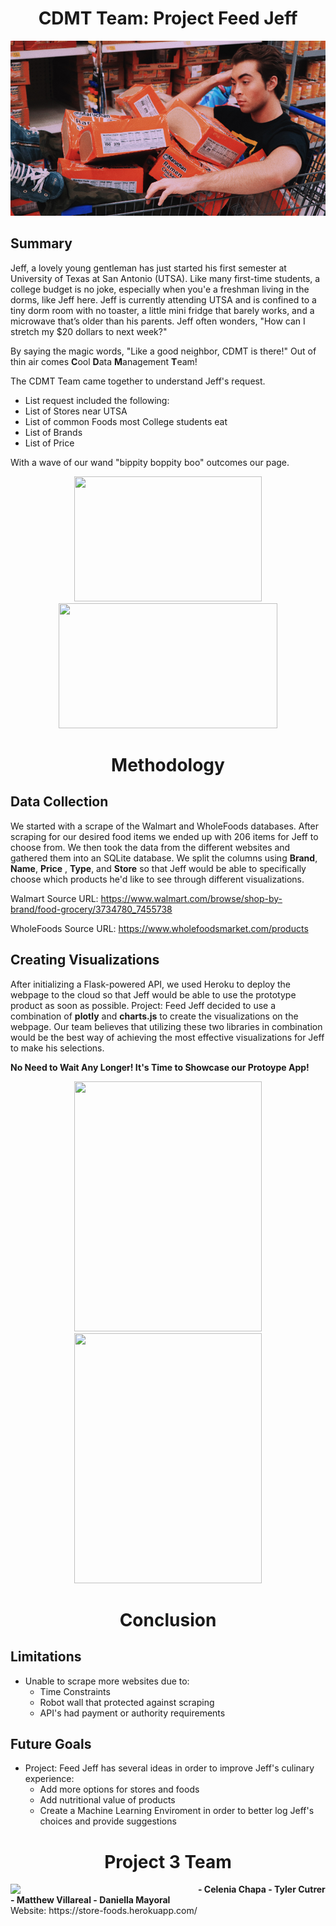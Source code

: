 <h1 align="center"> CDMT Team: Project Feed Jeff </h1>

![guy-with-ramen](readme-img/ramen-guy.png)

## Summary
Jeff, a lovely young gentleman has just started his first semester at University of Texas at San Antonio (UTSA). Like many first-time students, a college budget is no joke, especially when you'e a freshman living in the dorms, like Jeff here. Jeff is currently attending UTSA and is confined to a tiny dorm room with no toaster, a little mini fridge that barely works, and a microwave that’s older than his parents. Jeff often wonders, "How can I stretch my $20 dollars to next week?" 

By saying the magic words, "Like a good neighbor, CDMT is there!" Out of thin air comes **C**ool **D**ata **M**anagement **T**eam!

The CDMT Team came together to understand Jeff's request. 
* List request included the following:
* List of Stores near UTSA
* List of common Foods most College students eat 
* List of Brands
* List of Price

With a wave of our wand "bippity boppity boo" outcomes our page. 

<p align="center">
<img src= "http://cdn.abclocal.go.com/content/wpvi/images/cms/513058_1280x720.jpg"  width="300" height="200">
<img src= "http://blog.logomyway.com/wp-content/uploads/2017/02/walmart-store.jpg" width="350" height="200">
</p>
                                                                                                                                    
<h1 align="center"> Methodology </h1>

## Data Collection
We started with a scrape of the Walmart and WholeFoods databases. After scraping for our desired food items we ended up with 206 items for Jeff to choose from. We then took the data from the different websites and gathered them into an SQLite database. We split the columns using <b>Brand</b>, <b>Name</b>, <b>Price</b> , <b>Type</b>, and <b>Store</b> so that Jeff would be able to specifically choose which products he'd like to see through different visualizations. 

Walmart Source URL: https://www.walmart.com/browse/shop-by-brand/food-grocery/3734780_7455738

WholeFoods Source URL: https://www.wholefoodsmarket.com/products

## Creating Visualizations
After initializing a Flask-powered API, we used Heroku to deploy the webpage to the cloud so that Jeff would be able to use the prototype product as soon as possible. Project: Feed Jeff decided to use a combination of <b>plotly</b> and <b>charts.js</b> to create the visualizations on the webpage. Our team believes that utilizing these two libraries in combination would be the best way of achieving the most effective visualizations for Jeff to make his selections. 

<b> No Need to Wait Any Longer! It's Time to Showcase our Protoype App! </b>

<p align="Center">
<img src= "https://i.pinimg.com/originals/82/13/bc/8213bcde03012743ace810fe2de364a9.jpg"  width="300" height="400">
<img src= "https://thedogman.net/wp-content/uploads/2020/10/corgi-8.1.jpg?x50647"  width="300" height="400">
</p>

<h1 align="center"> Conclusion </h1>

## Limitations 
* Unable to scrape more websites due to:
  * Time Constraints 
  * Robot wall that protected against scraping 
  * API's had payment or authority requirements

## Future Goals 
* Project: Feed Jeff has several ideas in order to improve Jeff's culinary experience: 
  * Add more options for stores and foods
  * Add nutritional value of products
  * Create a Machine Learning Enviroment in order to better log Jeff's choices and provide suggestions

<h1 align="center">Project 3 Team</h1>
<img src= "https://media.giphy.com/media/C3O6NJeqH9nKjKrAJy/giphy.gif" align="left" width="300px" length="300px" padding="10px">
  <b>
  - Celenia Chapa
  - Tyler Cutrer
  - Matthew Villareal
  - Daniella Mayoral
  </b>
<br clear="center"/>
Website: https://store-foods.herokuapp.com/
